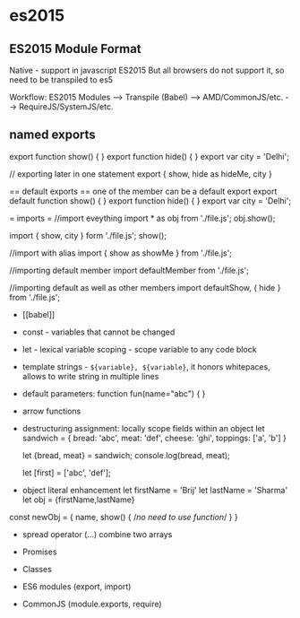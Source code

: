 # es2015


## ES2015 Module Format
Native - support in javascript ES2015
But all browsers do not support it, so need to be transpiled to es5


Workflow:
ES2015 Modules --> Transpile (Babel) --> AMD/CommonJS/etc. --> RequireJS/SystemJS/etc.


## named exports
export function show() { }
export function hide() { }
export var city = 'Delhi';

// exporting later in one statement
export { show, hide as hideMe, city }

== default exports ==
one of the member can be a default export
export default function show() {  }
export function hide() { }
export var city = 'Delhi';

= imports =
//import eveything
import * as obj from './file.js';
obj.show();

import { show, city } form './file.js';
show();

//import with alias
import { show as showMe } from './file.js';

//importing default member
import defaultMember from './file.js';

//importing default as well as other members
import defaultShow, { hide } from './file.js';

* [[babel]]


* const - variables that cannot be changed

* let - lexical variable scoping - scope variable to any code block

* template strings - `${variable}, ${variable}`, it honors whitepaces, allows to
write string in multiple lines

* default parameters:
   function fun(name="abc") { }

* arrow functions

* destructuring assignment: locally scope fields within an object
    let sandwich = {
      bread: 'abc',
      meat: 'def',
      cheese: 'ghi',
      toppings: ['a', 'b']
    }

    let {bread, meat} = sandwich;
    console.log(bread, meat);

    let [first] = ['abc', 'def'];

* object literal enhancement
let firstName = 'Brij'
let lastName = 'Sharma'
let obj = {firstName,lastName}

const newObj = {
  name,
  show() { /*no need to use function*/ }
}

* spread operator (...)
combine two arrays

* Promises

* Classes

* ES6 modules (export, import)

* CommonJS (module.exports, require)





